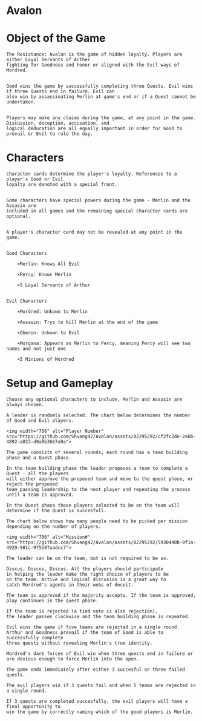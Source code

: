 # Avalon
# Object of the Game
    The Resistance: Avalon is the game of hidden loyalty. Players are either Loyal Servants of Arther 
    fighting for Goodness and honor or aligned with the Evil ways of Mordred. 


    Good wins the game by successfully completing three Quests. Evil wins if three Quests end in failure. Evil can
    also win by assassinating Merlin at game's end or if a Quest cannot be undertaken. 

    
    Players may make any claims during the game, at any point in the game. Discussion, deception, accusation, and
    logical deducation are all equally important in order for Good to prevail or Evil to rule the day. 

    
# Characters
    Character cards determine the player's loyalty. References to a player's Good or Evil 
    loyalty are denoted with a special front. 


    Some characters have special powers during the game - Merlin and the Assasin are 
    included in all games and the remaining special character cards are optional. 


    A player's character card may not be revealed at any point in the game. 


    Good Characters 

        ×Merlin: Knows All Evil 

        ×Percy: Knows Merlin 

        ×5 Loyal Servants of Arthur 

    
    Evil Characters 

        ×Mordred: Unkown to Merlin 

        ×Assasin: Trys to kill Merlin at the end of the game 

        ×Oberon: Unkown to Evil 

        ×Morgana: Appears as Merlin to Percy, meaning Percy will see two names and not just one 

        ×5 Minions of Mordred
    
# Setup and Gameplay
    Choose any optional characters to include, Merlin and Assasin are always chosen. 

    A leader is randomly selected. The chart below determines the number of Good and Evil players.

    <img width="706" alt="Player Number" src="https://github.com/Shvang42/Avalon/assets/82295292/cf2fc2de-2e6b-4892-a023-d9a9b3667a9a">

    The game consists of several rounds; each round has a team building phase and a Quest phase. 

    In the team building phase the leader proposes a team to complete a Quest - all the players
    will either approve the proposed team and move to the quest phase, or reject the proposed
    team passing leadership to the next player and repeating the process until a team is approved. 

    In the Quest phase those players selected to be on the team will determine if the Quest is succesfull. 

    The chart below shows how many people need to be picked per mission depending on the number of players.

    <img width="706" alt="Mission#" src="https://github.com/Shvang42/Avalon/assets/82295292/5930440b-9f1a-4929-981c-975b07aadcc7">

    The leader can be on the team, but is not required to be so. 

    Discus, Discus, Discus. All the players should participate
    in helping the leader make the right choice of players to be 
    on the team. Active and logical discusion is a great way to 
    catch Mordred's agents in their webs of deceit. 

    The team is approved if the majority accepts. If the team is approved,
    play continues in the quest phase. 

    If the team is rejected (a tied vote is also rejection),
    the leader passes clockwise and the team building phase is repeated. 

    Evil wins the game if five teams are rejected in a single round.
    Arthur and Goodness prevail if the team of Good is able to successfully complete
    three quests without revealing Merlin's true identity. 

    Mordred's dark forces of Evil win when three quests end in failure or
    are devious enough to force Merlin into the open. 

    The game ends immediately after either 3 succesful or three failed quests. 

    The evil players win if 3 quests fail and when 5 teams are rejected in a single round. 

    If 3 quests are completed succesfully, the evil players will have a final opportunity to
    win the game by correctly naming which of the good players is Merlin.
